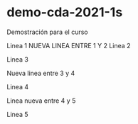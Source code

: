 # demo-cda-2021-1s
Demostración para el curso

Linea 1 
NUEVA LINEA ENTRE 1 Y 2
Linea 2

Linea 3

Nueva linea entre 3 y 4

Linea 4

Linea nueva entre 4 y 5

Linea 5
